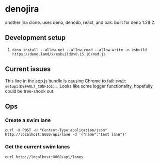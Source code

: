 # denojira

another jira clone. uses deno, denodb, react, and oak. built for deno 1.28.2.

## Development setup

1. `deno install --allow-net --allow-read --allow-write -n esbuild https://deno.land/x/esbuild@v0.15.16/mod.js`

## Current issues

This line in the app.js bundle is causing Chrome to fail: `await setup1(DEFAULT_CONFIG1);`. Looks like some logger functionality, hopefully could be tree-shook out.

## Ops

### Create a swim lane
`curl -X POST -H "Content-Type:application/json" http://localhost:8000/api/lane -d '{"name":"test lane"}'`

### Get the current swim lanes
`curl http://localhost:8000/api/lanes`
